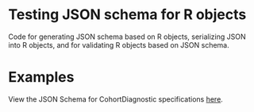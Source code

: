 Testing JSON schema for R objects
=================================

Code for generating JSON schema based on R objects, serializing JSON into R objects, and for validating R objects based on JSON schema.

# Examples

View the JSON Schema for CohortDiagnostic specifications [here](https://json-schema.app/view/%23?url=https%3A%2F%2Fraw.githubusercontent.com%2Fschuemie%2FJsonSchemaTest%2Fmain%2FCohortDiagnosticSpecifications.json).